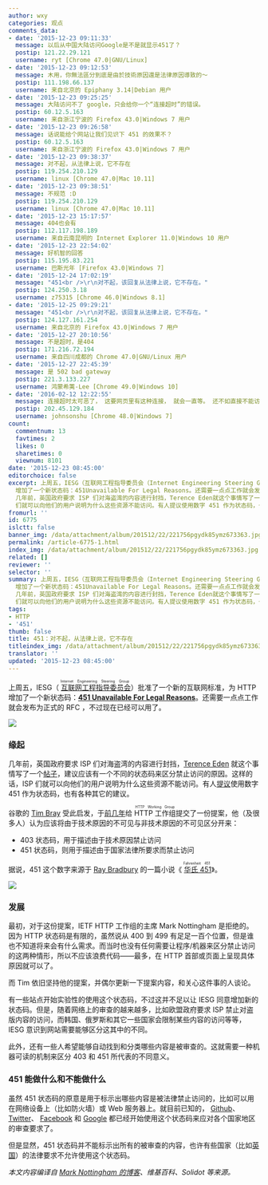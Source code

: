 ```yaml
---
author: wxy
categories: 观点
comments_data:
- date: '2015-12-23 09:11:33'
  message: 以后从中国大陆访问Google是不是就显示451了？
  postip: 121.22.29.121
  username: ryt [Chrome 47.0|GNU/Linux]
- date: '2015-12-23 09:12:53'
  message: 木用，你無法區分到底是由於技術原因還是法律原因導致的～
  postip: 111.198.66.137
  username: 来自北京的 Epiphany 3.14|Debian 用户
- date: '2015-12-23 09:25:25'
  message: 大陆访问不了 google，只会给你一个“连接超时”的错误。
  postip: 60.12.5.163
  username: 来自浙江宁波的 Firefox 43.0|Windows 7 用户
- date: '2015-12-23 09:26:58'
  message: 话说能给个网站让我们见识下 451 的效果不？
  postip: 60.12.5.163
  username: 来自浙江宁波的 Firefox 43.0|Windows 7 用户
- date: '2015-12-23 09:38:37'
  message: 对不起，从法律上说，它不存在
  postip: 119.254.210.129
  username: linux [Chrome 47.0|Mac 10.11]
- date: '2015-12-23 09:38:51'
  message: 不规范 :D
  postip: 119.254.210.129
  username: linux [Chrome 47.0|Mac 10.11]
- date: '2015-12-23 15:17:57'
  message: 404也会有
  postip: 112.117.198.189
  username: 来自云南昆明的 Internet Explorer 11.0|Windows 10 用户
- date: '2015-12-23 22:54:02'
  message: 好机智的回答
  postip: 115.195.83.221
  username: 巴斯光年 [Firefox 43.0|Windows 7]
- date: '2015-12-24 17:02:19'
  message: "451<br />\r\n对不起，该回复从法律上说，它不存在。"
  postip: 124.250.3.18
  username: z75315 [Chrome 46.0|Windows 8.1]
- date: '2015-12-25 09:29:21'
  message: "451<br />\r\n对不起，该回复从法律上说，它不存在。"
  postip: 124.127.161.254
  username: 来自北京的 Firefox 43.0|Windows 7 用户
- date: '2015-12-27 20:10:56'
  message: 不是超时，是404
  postip: 171.216.72.194
  username: 来自四川成都的 Chrome 47.0|GNU/Linux 用户
- date: '2015-12-27 22:45:39'
  message: 是 502 bad gateway
  postip: 221.3.133.227
  username: 鸿蒙希荑-Lee [Chrome 49.0|Windows 10]
- date: '2016-02-12 12:22:55'
  message: 连接超时太可恶了， 这要网页里有这种连接， 就会一直等。 还不如直接不能访问来的痛快。
  postip: 202.45.129.184
  username: johnsonshu [Chrome 48.0|Windows 7]
count:
  commentnum: 13
  favtimes: 2
  likes: 0
  sharetimes: 0
  viewnum: 8101
date: '2015-12-23 08:45:00'
editorchoice: false
excerpt: 上周五，IESG（互联网工程指导委员会（Internet Engineering Steering Group））批准了一个新的互联网标准，为 HTTP
  增加了一个新状态码：451Unavailable For Legal Reasons。还需要一点点工作就会发布为正式的 RFC ，不过现在已经可以用了。  缘起
  几年前，英国政府要求 ISP 们对海盗湾的内容进行封挡，Terence Eden就这个事情写了一个帖子，建议应该有一个不同的状态码来区分禁止访问的原因。这样的话，ISP
  们就可以向他们的用户说明为什么这些资源不能访问。有人提议使用数字 451 作为状态码，也有各种其它的建议。 谷歌的Tim Bray受此
fromurl: ''
id: 6775
islctt: false
banner_img: /data/attachment/album/201512/22/221756pgydk85ymz673363.jpg
permalink: /article-6775-1.html
index_img: /data/attachment/album/201512/22/221756pgydk85ymz673363.jpg
related: []
reviewer: ''
selector: ''
summary: 上周五，IESG（互联网工程指导委员会（Internet Engineering Steering Group））批准了一个新的互联网标准，为 HTTP
  增加了一个新状态码：451Unavailable For Legal Reasons。还需要一点点工作就会发布为正式的 RFC ，不过现在已经可以用了。  缘起
  几年前，英国政府要求 ISP 们对海盗湾的内容进行封挡，Terence Eden就这个事情写了一个帖子，建议应该有一个不同的状态码来区分禁止访问的原因。这样的话，ISP
  们就可以向他们的用户说明为什么这些资源不能访问。有人提议使用数字 451 作为状态码，也有各种其它的建议。 谷歌的Tim Bray受此
tags:
- HTTP
- '451'
thumb: false
title: 451：对不起，从法律上说，它不存在
titleindex_img: /data/attachment/album/201512/22/221756pgydk85ymz673363.jpg
translator: ''
updated: '2015-12-23 08:45:00'
---
```


上周五，IESG（<ruby> <a href="https://www.ietf.org/iesg/">  互联网工程指导委员会 </a> <rp>  （ </rp> <rt>  Internet Engineering Steering Group </rt> <rp>  ） </rp></ruby>）批准了一个新的互联网标准，为 HTTP 增加了一个新状态码：**[451 Unavailable For Legal Reasons](https://datatracker.ietf.org/doc/draft-ietf-httpbis-legally-restricted-status/)**。还需要一点点工作就会发布为正式的 RFC ，不过现在已经可以用了。


![](/data/attachment/album/201512/22/221756pgydk85ymz673363.jpg)


### 缘起


几年前，英国政府要求 ISP 们对海盗湾的内容进行封挡，[Terence Eden](http://shkspr.mobi/blog/2012/06/there-is-no-http-code-for-censorship-but-perhaps-there-should-be/) 就这个事情写了一个[帖子](http://shkspr.mobi/blog/2012/06/there-is-no-http-code-for-censorship-but-perhaps-there-should-be/)，建议应该有一个不同的状态码来区分禁止访问的原因。这样的话，ISP 们就可以向他们的用户说明为什么这些资源不能访问。有人[提议](http://yro.slashdot.org/comments.pl?sid=2906113&cid=40270621)使用数字 451 作为状态码，也有各种其它的建议。


谷歌的 [Tim Bray](https://www.tbray.org/ongoing/) 受此启发，于[前几年](https://www.tbray.org/ongoing/When/201x/2012/06/20/Latin-Scholar-451)给 <ruby> HTTP 工作组 <rt>  HTTP Working Group </rt></ruby>提交了一份提案，他（及很多人）认为应该将由于技术原因的不可见与非技术原因的不可见区分开来：


* 403 状态码，用于描述由于技术原因禁止访问
* 451 状态码，则用于描述由于国家法律所要求而禁止访问


据说，451 这个数字来源于 [Ray Bradbury](https://en.wikipedia.org/wiki/Fahrenheit_451) 的一篇小说《<ruby> <a href="https://en.wikipedia.org/wiki/Fahrenheit_451">  华氏 451 </a> <rp>  （ </rp> <rt>  Fahrenheit 451 </rt> <rp>  ） </rp></ruby>》。


![](/data/attachment/album/201512/22/210244lnizo3g8ws00o8od.png)


### 发展


最初，对于这份提案，IETF HTTP 工作组的主席 Mark Nottingham 是拒绝的。因为 HTTP 状态码是有限的，虽然说从 400 到 499 有足足一百个位置，但是谁也不知道将来会有什么需求。而当时也没有任何需要让程序/机器来区分禁止访问的这两种情形，所以不应该浪费代码——最多，在 HTTP 首部或页面上呈现具体原因就可以了。


而 Tim 依旧坚持他的提案，并偶尔更新一下提案内容，和关心这件事的人谈论。


有一些站点开始实验性的使用这个状态码，不过这并不足以让 IESG 同意增加新的状态码。但是，随着网络上的审查的越来越多，比如欧盟政府要求 ISP 禁止对盗版内容的访问，而韩国、俄罗斯和其它一些国家会限制某些内容的访问等等，IESG 意识到网站需要能够区分这其中的不同。


此外，还有一些人希望能够自动找到和分类哪些内容是被审查的。这就需要一种机器可读的机制来区分 403 和 451 所代表的不同意义。 


### 451 能做什么和不能做什么


虽然 451 状态码的原意是用于标示出哪些内容是被法律禁止访问的，比如可以用在网络设备上（比如防火墙）或 Web 服务器上。就目前已知的， [Github](https://en.wikipedia.org/wiki/Censorship_of_GitHub)、 [Twitter](https://en.wikipedia.org/wiki/Censorship_of_Twitter)、 [Facebook](https://en.wikipedia.org/wiki/Censorship_of_Facebook) 和 [Google](https://en.wikipedia.org/wiki/Censorship_by_Google) 都已经开始使用这个状态码来应对各个国家地区的审查要求了。


但是显然，451 状态码并不能标示出所有的被审查的内容，也许有些国家（比如[英国](https://en.wikipedia.org/wiki/Internet_Watch_Foundation)）的法律要求不允许使用这个状态码。


 


*本文内容编译自 [Mark Nottingham 的博客](https://www.mnot.net/blog/2015/12/18/451)、维基百科、Solidot 等来源。*